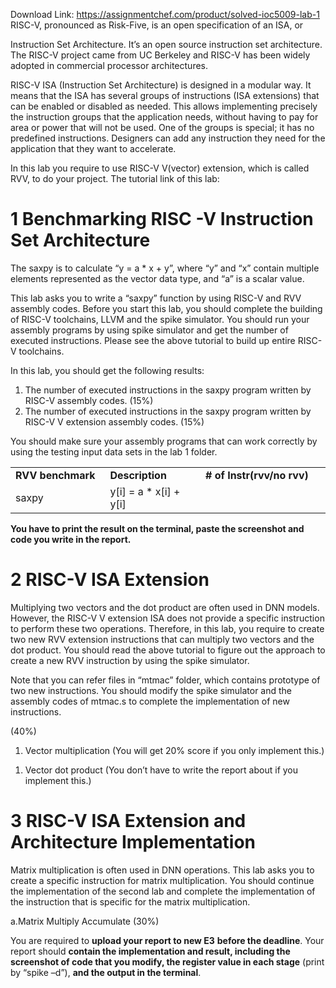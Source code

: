 Download Link: https://assignmentchef.com/product/solved-ioc5009-lab-1
<br>
RISC-V, pronounced as Risk-Five, is an open specification of an ISA, or

Instruction Set Architecture. It’s an open source instruction set architecture. The RISC-V project came from UC Berkeley and RISC-V has been widely adopted in commercial processor architectures.

RISC-V ISA (Instruction Set Architecture) is designed in a modular way. It means that the ISA has several groups of instructions (ISA extensions) that can be enabled or disabled as needed. This allows implementing precisely the instruction groups that the application needs, without having to pay for area or power that will not be used. One of the groups is special; it has no predefined instructions. Designers can add any instruction they need for the application that they want to accelerate.

In this lab you require to use RISC-V V(vector) extension, which is called RVV, to do your project. The tutorial link of this lab:




<h1>1        Benchmarking RISC -V Instruction Set Architecture</h1>

The saxpy is to calculate “y = a * x + y”, where “y” and “x” contain multiple elements represented as the vector data type, and “a” is a scalar value.

This lab asks you to write a “saxpy” function by using RISC-V and RVV assembly codes. Before you start this lab, you should complete the building of RISC-V toolchains, LLVM and the spike simulator. You should run your assembly programs by using spike simulator and get the number of executed instructions. Please see the above tutorial to build up entire RISC-V toolchains.

In this lab, you should get the following results:

<ol>

 <li>The number of executed instructions in the saxpy program written by RISC-V assembly codes. (15%)</li>

 <li>The number of executed instructions in the saxpy program written by RISC-V V extension assembly codes. (15%)</li>

</ol>

You should make sure your assembly programs that can work correctly by using the testing input data sets in the lab 1 folder.

<table width="553">

 <tbody>

  <tr>

   <td width="160"><strong>RVV benchmark</strong></td>

   <td width="161"><strong>Description</strong></td>

   <td width="232"><strong># of Instr(rvv/no rvv)</strong></td>

  </tr>

  <tr>

   <td width="160">saxpy</td>

   <td width="161">y[i] = a * x[i] + y[i]</td>

   <td width="232"> </td>

  </tr>

 </tbody>

</table>




<strong>You have to print the result on the terminal, paste the screenshot and code you write in the report.</strong>




<h1>2        RISC-V ISA Extension</h1>

Multiplying two vectors and the dot product are often used in DNN models. However, the RISC-V V extension ISA does not provide a specific instruction to perform these two operations. Therefore, in this lab, you require to create two new RVV extension instructions that can multiply two vectors and the dot product. You should read the above tutorial to figure out the approach to create a new RVV instruction by using the spike simulator.

Note that you can refer files in “mtmac” folder, which contains prototype of two new instructions. You should modify the spike simulator and the assembly codes of mtmac.s to complete the implementation of new instructions.

(40%)

<ol>

 <li>Vector multiplication (You will get 20% score if you only implement this.)</li>

</ol>




<ol>

 <li>Vector dot product (You don’t have to write the report about if you implement this.)</li>

</ol>




<h1>3        RISC-V ISA Extension and Architecture Implementation</h1>

Matrix multiplication is often used in DNN operations. This lab asks you to create a specific instruction for matrix multiplication. You should continue the implementation of the second lab and complete the implementation of the instruction that is specific for the matrix multiplication.

a.Matrix Multiply Accumulate (30%)

You are required to <strong>upload your report to new E3</strong> <strong>before the deadline</strong>. Your report should <strong>contain the implementation and result, including the screenshot of code that you modify, the register value in each stage</strong> (print by “spike –d”), <strong>and the output in the terminal</strong>.